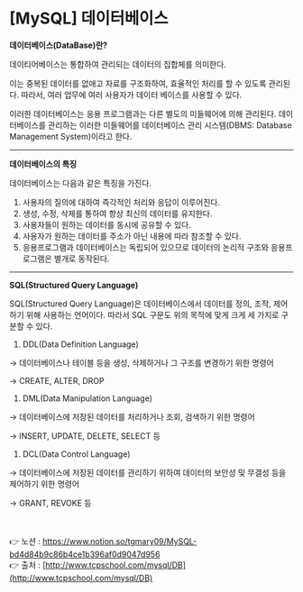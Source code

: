 # [**MySQL] 데이터베이스**

**데이터베이스(DataBase)란?**

데이티어베이스는 통합하여 관리되는 데이터의 집합체를 의미한다.

이는 중복된 데이터를 없애고 자료를 구조화하여, 효율적인 처리를 할 수 있도록 관리된다. 
따라서, 여러 업무에 여러 사용자가 데이터 베이스를 사용할 수 있다.

이러한 데이터베이스는 응용 프로그램과는 다른 별도의 미들웨어에 의해 관리된다. 
데이터베이스를 관리하는 이러한 미들웨어를 데이터베이스 관리 시스템(DBMS: Database Management System)이라고 한다.

---

**데이터베이스의 특징**

데이터베이스는 다음과 같은 특징을 가진다.

1. 사용자의 질의에 대하여 즉각적인 처리와 응답이 이루어진다.
2. 생성, 수정, 삭제를 통하여 항상 최신의 데이터를 유지한다.
3. 사용자들이 원하는 데이터를 동시에 공유할 수 있다.
4. 사용자가 원하는 데이터를 주소가 아닌 내용에 따라 참조할 수 있다.
5. 응용프로그램과 데이터베이스는 독립되어 있으므로 데이터의 논리적 구조와 응용프로그램은 별개로 동작된다.

---

**SQL(Structured Query Language)**

SQL(Structured Query Language)은 데이터베이스에서 데이터를 정의, 조작, 제어하기 위해 사용하는 언어이다. 
따라서 SQL 구문도 위의 목적에 맞게 크게 세 가지로 구분할 수 있다.

1. DDL(Data Definition Language)

→ 데이터베이스나 테이블 등을 생성, 삭제하거나 그 구조를 변경하기 위한 명령어 

→ CREATE, ALTER, DROP

1. DML(Data Manipulation Language)

→ 데이터베이스에 저장된 데이터를 처리하거나 조회, 검색하기 위한 명령어 

→ INSERT, UPDATE, DELETE, SELECT 등

1. DCL(Data Control Language)

→ 데이터베이스에 저장된 데이터를 관리하기 위하여 데이터의 보안성 및 무결성 등을 제어하기 
위한 명령어 

→ GRANT, REVOKE 등

<br><br>
👉 노션 : https://www.notion.so/tgmary09/MySQL-bd4d84b9c86b4ce1b396af0d9047d956
<br>
👉 출처 : [http://www.tcpschool.com/mysql/DB](http://www.tcpschool.com/mysql/DB)
